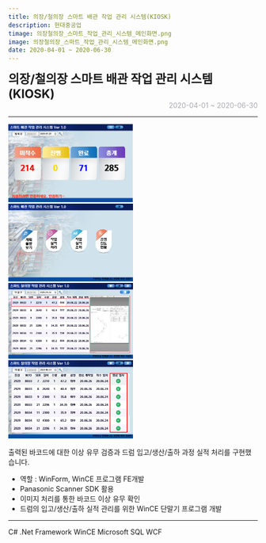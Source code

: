 ```yaml
---
title: 의장/철의장 스마트 배관 작업 관리 시스템(KIOSK)
description: 현대중공업
timage: 의장철의장_스마트_작업_관리_시스템_메인화면.png
image: 의장철의장_스마트_작업_관리_시스템_메인화면.png
date: 2020-04-01 ~ 2020-06-30
---
```


<div style="font-weight: bold; font-size: 1.5rem">의장/철의장 스마트 배관 작업 관리 시스템(KIOSK)</div>
<div style="text-align: right; color: #aaaab3">2020-04-01 ~ 2020-06-30</div>

---

<img
    class="hyde page-image"
    src="/assets/images/projects/의장철의장_스마트_작업_관리_시스템_메인화면.png"
    alt="{{ page.image | split: '.' | first }}"
    width="50%"
    height="50%"
/>
<img
    class="hyde page-image"
    src="/assets/images/projects/의장철의장_스마트_작업_관리_시스템_메뉴화면.png"
    alt="{{ page.image | split: '.' | first }}"
    width="50%"
    height="50%"
/>
<img
    class="hyde page-image"
    src="/assets/images/projects/의장철의장_스마트_작업_관리_시스템_도면뷰어.png"
    alt="{{ page.image | split: '.' | first }}"
    width="50%"
    height="50%"
/>
<img
    class="hyde page-image"
    src="/assets/images/projects/의장철의장_스마트_작업_관리_시스템_실적수집.png"
    alt="{{ page.image | split: '.' | first }}"
    width="50%"
    height="50%"
/>

출력된 바코드에 대한 이상 유무 검증과 드럼 입고/생산/출하 과정 실적 처리를 구현했습니다.

- 역할 : WinForm, WinCE 프로그램 FE개발
- Panasonic Scanner SDK 활용
- 이미지 처리를 통한 바코드 이상 유무 확인
- 드럼의 입고/생산/출하 실적 관리를 위한 WinCE 단말기 프로그램 개발

---

<div class="hyde tags skills">
    <a class="hyde tag">C#</a>
    <a class="hyde tag">.Net Framework</a>
    <a class="hyde tag">WinCE</a>
    <a class="hyde tag">Microsoft SQL</a>
    <a class="hyde tag">WCF</a>
</div>

